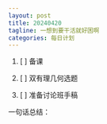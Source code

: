 ```yaml
---
layout: post
title: 20240420
tagline: 一想到要干活就好困啊
categories: 每日计划
---
```




1. [ ] 备课

2. [ ] 双有理几何选题

3. [ ] 准备讨论班手稿

一句话总结：